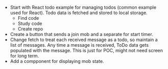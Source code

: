 - Start with React todo example for managing todos (common example used for React). Todo data is fetched and stored to local storage.
  - Find code
  - Study code
  - Create repo
- Create a button that sends a join mob and a separate for start timer.
- Change fetch to treat each received message as a todo, so maintain a list of messages. Any time a message is received, ToDo data gets populated with the message.  This is just for POC, might not need screen for long term.
- Add a compponent for displaying mob state.
